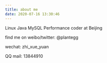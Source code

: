 ```yaml
---
title: about me
date: 2020-07-16 13:30:46
---
```

Linux Java MySQL Performance coder at Beijing

find me on weibo/twitter: @plantegg

wechat: zhi_xue_yuan

QQ mail: 13844910 
